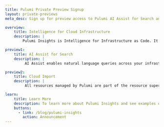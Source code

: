 ```yaml
---
title: Pulumi Private Preview Signup
layout: private-previews
meta_desc: Sign up for preview access to Pulumi AI Assist for Search and Cloud Import.

overview:
    title: Intelligence for Cloud Infrastructure
    description: |
        Pulumi Insights is Intelligence for Infrastructure as Code. It adds advanced search, analytics, and AI to infrastructure as code. As part of this launch, we have two private previews that give you access to more features: [AI Assist for Search](#preview1) and [Cloud Import](#preview2).

preview1:
    title: AI Assist for Search
    description: |
         AI Assist enables natural language queries across your infrastructure. With it, you can provide a plain English (or Spanish, French, Japanese!) request, to express queries for which you might not know the exact syntax, type tokens, or package names. AI Assist lowers the barrier to gaining insights over infrastructure.

preview2:
    title: Cloud Import
    description: |
         All resources managed by Pulumi are part of the resource supergraph, but you can also bring resources defined and managed outside of Pulumi into the graph to make them available for Insights. Pulumi Cloud Import lets you apply Search and Insights to resources created outside of Pulumi, whether that be via ClickOps or through other tools like Terraform, CloudFormation, ARM or Kubernetes YAML.

learn:
    title: Learn More
    description: To learn more about Pulumi Insights and see examples of it in action, read the launch announcement blog.
    buttons:
      - link: /blog/pulumi-insights
        action: Announcement
---
```

